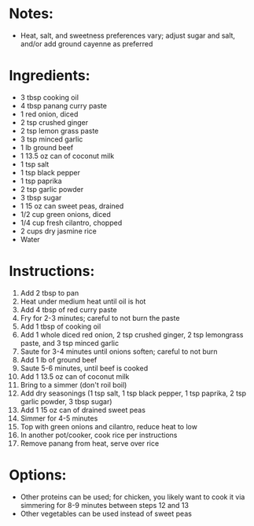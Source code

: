 # Notes: 
- Heat, salt, and sweetness preferences vary; adjust sugar and salt, and/or add ground cayenne as preferred

# Ingredients:
- 3 tbsp cooking oil
- 4 tbsp panang curry paste
- 1 red onion, diced
- 2 tsp crushed ginger
- 2 tsp lemon grass paste
- 3 tsp minced garlic
- 1 lb ground beef
- 1 13.5 oz can of coconut milk
- 1 tsp salt
- 1 tsp black pepper
- 1 tsp paprika
- 2 tsp garlic powder
- 3 tbsp sugar
- 1 15 oz can sweet peas, drained
- 1/2 cup green onions, diced
- 1/4 cup fresh cilantro, chopped
- 2 cups dry jasmine rice
- Water

# Instructions:
1. Add 2 tbsp to pan
2. Heat under medium heat until oil is hot
3. Add 4 tbsp of red curry paste
4. Fry for 2-3 minutes; careful to not burn the paste
5. Add 1 tbsp of cooking oil
6. Add 1 whole diced red onion, 2 tsp crushed ginger, 2 tsp lemongrass paste, and 3 tsp minced garlic
7. Saute for 3-4 minutes until onions soften; careful to not burn
8. Add 1 lb of ground beef
9. Saute 5-6 minutes, until beef is cooked
10. Add 1 13.5 oz can of coconut milk
11. Bring to a simmer (don't roil boil)
12. Add dry seasonings (1 tsp salt, 1 tsp black pepper, 1 tsp paprika, 2 tsp garlic powder, 3 tbsp sugar)
13. Add 1 15 oz can of drained sweet peas
14. Simmer for 4-5 minutes
15. Top with green onions and cilantro, reduce heat to low
16. In another pot/cooker, cook rice per instructions
17. Remove panang from heat, serve over rice

# Options:
- Other proteins can be used; for chicken, you likely want to cook it via simmering for 8-9 minutes between steps 12 and 13
- Other vegetables can be used instead of sweet peas
